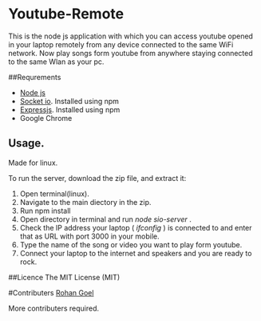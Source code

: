 # Youtube-Remote
This is the node js application with which you can access youtube opened in your laptop remotely from any device connected to the same WiFi network.
Now play songs form youtube from anywhere staying connected to the same Wlan as your pc.

##Requrements
* [Node js](https://nodejs.org/)
* [Socket io](http://socket.io/). Installed using npm
* [Expressjs](http://expressjs.com/). Installed using npm
* Google Chrome

## Usage.

Made for linux.

To run the server, download the zip file, and extract it:

1. Open terminal(linux). 
2. Navigate to the main diectory in the zip.
3. Run npm install
4. Open directory in terminal and run *node sio-server* .
5. Check the IP address your laptop ( *ifconfig* ) is connected to and enter that as URL with port 3000 in your mobile.
6. Type the name of the song or video you want to play form youtube.   
7. Connect your laptop to the internet and speakers and you are ready to rock.
    
##Licence
The MIT License (MIT)

#Contributers
[Rohan Goel](https://github.com/goelrohan6)

More contributers required. 
    
